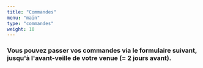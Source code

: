 ```yaml
---
title: "Commandes"
menu: "main"
type: "commandes"
weight: 10
---
```


### Vous pouvez passer vos commandes via le formulaire suivant, **jusqu'à l'avant-veille** de votre venue (**= 2 jours avant**).
